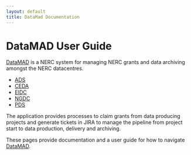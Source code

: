 ```yaml
---
layout: default
title: DataMad Documentation
---
```

# DataMAD User Guide

[DataMAD](https://datamad.ceda.ac.uk) is a NERC system for managing NERC grants and data archiving amongst the NERC datacentres.

- [ADS](https://www.archaeologydataservice.ac.uk/)
- [CEDA](https://ceda.ac.uk)
- [EIDC](https://eidc.ac.uk/)
- [NGDC](https://www.bgs.ac.uk/geological-data/national-geoscience-data-centre/)
- [PDS](https://www.bas.ac.uk/data/uk-pdc/)

The application provides processes to claim grants from data producing projects and generate tickets in JIRA 
to manage the pipeline from project start to data production, delivery and archiving.

These pages provide documentation and a user guide for how to navigate [DataMAD](https://datamad.ceda.ac.uk).
